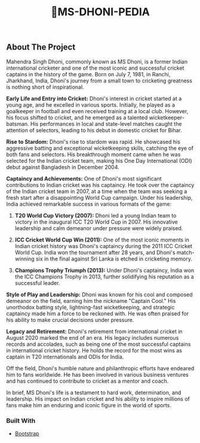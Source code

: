 

<!-- PROJECT LOGO -->
<br />
<p align="center">
  

  <h1 align="center">🏏MS-DHONI-PEDIA </h1>
    <br/>
 
</p>






<!-- ABOUT THE PROJECT -->
## About The Project

Mahendra Singh Dhoni, commonly known as MS Dhoni, is a former Indian international cricketer and one of the most iconic and successful cricket captains in the history of the game. Born on July 7, 1981, in Ranchi, Jharkhand, India, Dhoni's journey from a small town to cricketing greatness is nothing short of inspirational.

**Early Life and Entry into Cricket:**
Dhoni's interest in cricket started at a young age, and he excelled in various sports. Initially, he played as a goalkeeper in football and even received training at a local club. However, his focus shifted to cricket, and he emerged as a talented wicketkeeper-batsman. His performances in local and state-level matches caught the attention of selectors, leading to his debut in domestic cricket for Bihar.

**Rise to Stardom:**
Dhoni's rise to stardom was rapid. He showcased his aggressive batting and exceptional wicketkeeping skills, catching the eye of both fans and selectors. His breakthrough moment came when he was selected for the Indian cricket team, making his One Day International (ODI) debut against Bangladesh in December 2004.

**Captaincy and Achievements:**
One of Dhoni's most significant contributions to Indian cricket was his captaincy. He took over the captaincy of the Indian cricket team in 2007, at a time when the team was seeking a fresh start after a disappointing World Cup campaign. Under his leadership, India achieved remarkable success in various formats of the game:

1. **T20 World Cup Victory (2007):** Dhoni led a young Indian team to victory in the inaugural ICC T20 World Cup in 2007. His innovative leadership and calm demeanor under pressure were widely praised.

2. **ICC Cricket World Cup Win (2011):** One of the most iconic moments in Indian cricket history was Dhoni's captaincy during the 2011 ICC Cricket World Cup. India won the tournament after 28 years, and Dhoni's match-winning six in the final against Sri Lanka is etched in cricketing memory.

3. **Champions Trophy Triumph (2013):** Under Dhoni's captaincy, India won the ICC Champions Trophy in 2013, further solidifying his reputation as a successful leader.

**Style of Play and Leadership:**
Dhoni was known for his cool and composed demeanor on the field, earning him the nickname "Captain Cool." His unorthodox batting style, lightning-fast wicketkeeping, and strategic captaincy made him a force to be reckoned with. He was often praised for his ability to make crucial decisions under pressure.

**Legacy and Retirement:**
Dhoni's retirement from international cricket in August 2020 marked the end of an era. His legacy includes numerous records and accolades, such as being one of the most successful captains in international cricket history. He holds the record for the most wins as captain in T20 internationals and ODIs for India.

Off the field, Dhoni's humble nature and philanthropic efforts have endeared him to fans worldwide. He has been involved in various business ventures and has continued to contribute to cricket as a mentor and coach.

In brief, MS Dhoni's life is a testament to hard work, determination, and leadership. His impact on Indian cricket and his ability to inspire millions of fans make him an enduring and iconic figure in the world of sports.



### Built With

* [Bootstrap](https://getbootstrap.com/)








